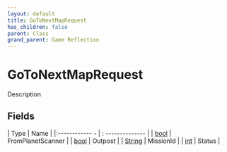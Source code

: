 ```yaml
---
layout: default
title: GoToNextMapRequest
has_children: false
parent: Class
grand_parent: Game Reflection
---
```

# GoToNextMapRequest
Description 

## Fields
| Type | Name |
|:------------ - | : -------------- |
| [bool](game-reflection/components/bool.md) | FromPlanetScanner |
| [bool](game-reflection/components/bool.md) | Outpost |
| [String](game-reflection/components/string.md) | MissionId |
| [int](game-reflection/enums/int.md) | Status |
